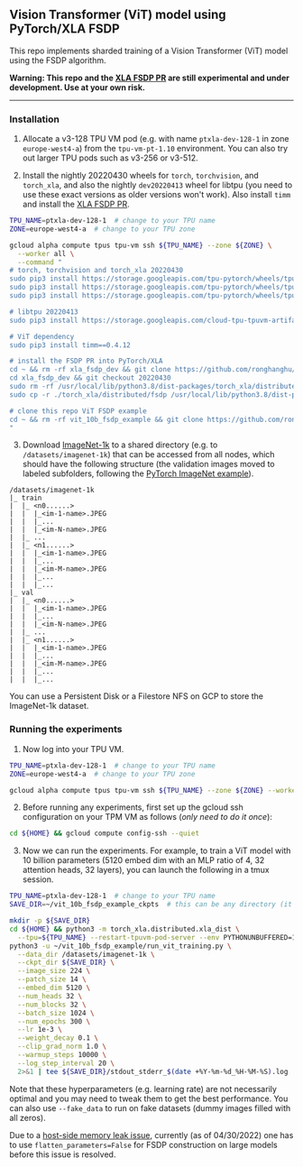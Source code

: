 ## Vision Transformer (ViT) model using PyTorch/XLA FSDP

This repo implements sharded training of a Vision Transformer (ViT) model using the FSDP algorithm.

**Warning: This repo and the [XLA FSDP PR](https://github.com/pytorch/xla/pull/3431) are still experimental and under development. Use at your own risk.**

---

### Installation

1. Allocate a v3-128 TPU VM pod (e.g. with name `ptxla-dev-128-1` in zone `europe-west4-a`) from the `tpu-vm-pt-1.10` environment. You can also try out larger TPU pods such as v3-256 or v3-512.

2. Install the nightly 20220430 wheels for `torch`, `torchvision`, and `torch_xla`, and also the nightly `dev20220413` wheel for libtpu (you need to use these exact versions as older versions won't work). Also install `timm` and install the [XLA FSDP PR](https://github.com/pytorch/xla/pull/3431).

```bash
TPU_NAME=ptxla-dev-128-1  # change to your TPU name
ZONE=europe-west4-a  # change to your TPU zone

gcloud alpha compute tpus tpu-vm ssh ${TPU_NAME} --zone ${ZONE} \
  --worker all \
  --command "
# torch, torchvision and torch_xla 20220430
sudo pip3 install https://storage.googleapis.com/tpu-pytorch/wheels/tpuvm/torch-nightly+20220430-cp38-cp38-linux_x86_64.whl
sudo pip3 install https://storage.googleapis.com/tpu-pytorch/wheels/tpuvm/torchvision-nightly+20220430-cp38-cp38-linux_x86_64.whl
sudo pip3 install https://storage.googleapis.com/tpu-pytorch/wheels/tpuvm/torch_xla-nightly+20220430-cp38-cp38-linux_x86_64.whl

# libtpu 20220413
sudo pip3 install https://storage.googleapis.com/cloud-tpu-tpuvm-artifacts/wheels/libtpu-nightly/libtpu_nightly-0.1.dev20220413-py3-none-any.whl

# ViT dependency
sudo pip3 install timm==0.4.12

# install the FSDP PR into PyTorch/XLA
cd ~ && rm -rf xla_fsdp_dev && git clone https://github.com/ronghanghu/xla.git xla_fsdp_dev
cd xla_fsdp_dev && git checkout 20220430
sudo rm -rf /usr/local/lib/python3.8/dist-packages/torch_xla/distributed/fsdp
sudo cp -r ./torch_xla/distributed/fsdp /usr/local/lib/python3.8/dist-packages/torch_xla/distributed/

# clone this repo ViT FSDP example
cd ~ && rm -rf vit_10b_fsdp_example && git clone https://github.com/ronghanghu/vit_10b_fsdp_example.git
"
```

3. Download [ImageNet-1k](https://image-net.org/) to a shared directory (e.g. to `/datasets/imagenet-1k`) that can be accessed from all nodes, which should have the following structure (the validation images moved to labeled subfolders, following the [PyTorch ImageNet example](https://github.com/pytorch/examples/tree/master/imagenet#requirements)).
```
/datasets/imagenet-1k
|_ train
|  |_ <n0......>
|  |  |_<im-1-name>.JPEG
|  |  |_...
|  |  |_<im-N-name>.JPEG
|  |_ ...
|  |_ <n1......>
|  |  |_<im-1-name>.JPEG
|  |  |_...
|  |  |_<im-M-name>.JPEG
|  |  |_...
|  |  |_...
|_ val
|  |_ <n0......>
|  |  |_<im-1-name>.JPEG
|  |  |_...
|  |  |_<im-N-name>.JPEG
|  |_ ...
|  |_ <n1......>
|  |  |_<im-1-name>.JPEG
|  |  |_...
|  |  |_<im-M-name>.JPEG
|  |  |_...
|  |  |_...
```
You can use a Persistent Disk or a Filestore NFS on GCP to store the ImageNet-1k dataset.

### Running the experiments

1. Now log into your TPU VM.
```bash
TPU_NAME=ptxla-dev-128-1  # change to your TPU name
ZONE=europe-west4-a  # change to your TPU zone

gcloud alpha compute tpus tpu-vm ssh ${TPU_NAME} --zone ${ZONE} --worker 0
```

2. Before running any experiments, first set up the gcloud ssh configuration on your TPM VM as follows (*only need to do it once*):
```bash
cd ${HOME} && gcloud compute config-ssh --quiet
```

3. Now we can run the experiments. For example, to train a ViT model with 10 billion parameters (5120 embed dim with an MLP ratio of 4, 32 attention heads, 32 layers), you can launch the following in a tmux session.
```bash
TPU_NAME=ptxla-dev-128-1  # change to your TPU name
SAVE_DIR=~/vit_10b_fsdp_example_ckpts  # this can be any directory (it doesn't need to be a shared one across nodes)

mkdir -p ${SAVE_DIR}
cd ${HOME} && python3 -m torch_xla.distributed.xla_dist \
  --tpu=${TPU_NAME} --restart-tpuvm-pod-server --env PYTHONUNBUFFERED=1 -- \
python3 -u ~/vit_10b_fsdp_example/run_vit_training.py \
  --data_dir /datasets/imagenet-1k \
  --ckpt_dir ${SAVE_DIR} \
  --image_size 224 \
  --patch_size 14 \
  --embed_dim 5120 \
  --num_heads 32 \
  --num_blocks 32 \
  --batch_size 1024 \
  --num_epochs 300 \
  --lr 1e-3 \
  --weight_decay 0.1 \
  --clip_grad_norm 1.0 \
  --warmup_steps 10000 \
  --log_step_interval 20 \
  2>&1 | tee ${SAVE_DIR}/stdout_stderr_$(date +%Y-%m-%d_%H-%M-%S).log
```
Note that these hyperparameters (e.g. learning rate) are not necessarily optimal and you may need to tweak them to get the best performance. You can also use `--fake_data` to run on fake datasets (dummy images filled with all zeros).

Due to a [host-side memory leak issue](https://github.com/pytorch/xla/issues/3545), currently (as of 04/30/2022) one has to use `flatten_parameters=False` for FSDP construction on large models before this issue is resolved.

